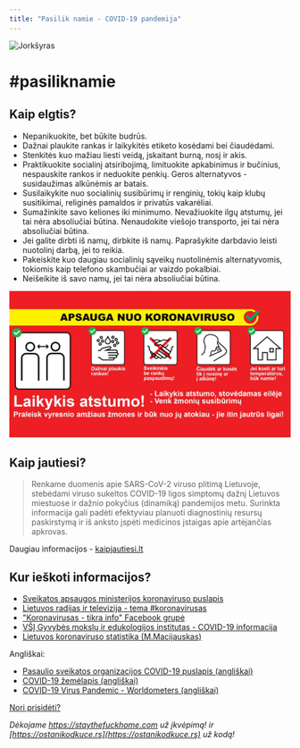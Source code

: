 ```yaml
---
title: "Pasilik namie - COVID-19 pandemija"
---
```


![Jorkšyras](jorksyras.jpg)

# #pasiliknamie

## Kaip elgtis?

- Nepanikuokite, bet būkite budrūs.
- Dažnai plaukite rankas ir laikykitės etiketo kosėdami bei čiaudėdami.
- Stenkitės kuo mažiau liesti veidą, įskaitant burną, nosį ir akis.
- Praktikuokite socialinį atsiribojimą, limituokite apkabinimus ir bučinius, nespauskite rankos ir neduokite penkių. Geros alternatyvos - susidaužimas alkūnėmis ar batais.
- Susilaikykite nuo socialinių susibūrimų ir renginių, tokių kaip klubų susitikimai, religinės pamaldos ir privatūs vakarėliai.
- Sumažinkite savo keliones iki minimumo. Nevažiuokite ilgų atstumų, jei tai nėra absoliučiai būtina.
  Nenaudokite viešojo transporto, jei tai nėra absoliučiai būtina.
- Jei galite dirbti iš namų, dirbkite iš namų. Paprašykite darbdavio leisti nuotolinį darbą, jei to reikia.
- Pakeiskite kuo daugiau socialinių sąveikų nuotolinėmis alternatyvomis, tokiomis kaip telefono skambučiai ar vaizdo pokalbiai.
- Neišeikite iš savo namų, jei tai nėra absoliučiai būtina.

![meta](meta.jpg)

## Kaip jautiesi?

> Renkame duomenis apie SARS-CoV-2 viruso plitimą Lietuvoje, stebėdami viruso sukeltos COVID-19 ligos simptomų dažnį Lietuvos miestuose ir dažnio pokyčius (dinamiką) pandemijos metu. Surinkta informacija gali padėti efektyviau planuoti diagnostinių resursų paskirstymą ir iš anksto įspėti medicinos įstaigas apie artėjančias apkrovas.
  
Daugiau informacijos - [kaipjautiesi.lt](https://www.kaipjautiesi.lt/)

## Kur ieškoti informacijos?

* [Sveikatos apsaugos ministerijos koronaviruso puslapis](http://sam.lrv.lt/lt/naujienos/koronavirusas)
* [Lietuvos radijas ir televizija - tema #koronavirusas](https://www.lrt.lt/tema/koronavirusas)
* ["Koronavirusas - tikra info" Facebook grupė](https://www.facebook.com/groups/Virusas)
* [VŠĮ Gyvybės mokslų ir edukologijos institutas - COVID-19 informacija](http://gmei.lt/covid-19)
* [Lietuvos koronaviruso statistika (M.Macijauskas)](http://macijauskas.org/covid19)

Angliškai:

* [Pasaulio sveikatos organizacijos COVID-19 puslapis (angliškai)](https://www.who.int/emergencies/diseases/novel-coronavirus-2019)
* [COVID-19 žemėlapis (angliškai)](https://www.arcgis.com/apps/opsdashboard/index.html#/85320e2ea5424dfaaa75ae62e5c06e61)
* [COVID-19 Virus Pandemic - Worldometers (angliškai)](https://www.worldometers.info/coronavirus/)

[Nori prisidėti?](https://github.com/fosron/pasiliknamie)

*Dėkojame https://staythefuckhome.com už įkvėpimą! ir [https://ostanikodkuce.rs](https://ostanikodkuce.rs) už kodą!*
